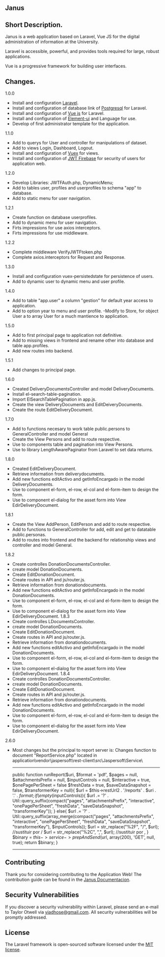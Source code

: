 ## Janus

## Short Description.
Janus is a web application based on Laravel, Vue JS for the digital administration of information at the University.

Laravel is accessible, powerful, and provides tools required for large, robust applications.

Vue is a progressive framework for building user interfaces.

## Changes.

1.0.0
- Install and configuration [Laravel](https://laravel.com/).
- Install and configuration of database link of [Postgresql](https://www.postgresql.org/) for Laravel.
- Install and configuration of [Vue js](https://vuejs.org/) for Laravel.
- Install and configuration of [Element-ui](https://element.eleme.io/#/es) and Language for use.
- Develop of first administrator template for the application.

1.1.0
- Add to querys for User and controller for manipulations of dataset.
- Add to views Login, Dashboard, Logout.
- Install and configuration of [Vuex](https://vuex.vuejs.org/) for views. 
- Install and configuration of [JWT Firebase](https://github.com/firebase/php-jwt) for security of users for application web.

1.2.0
- Develop Libraries: JWTFAuth.php, DynamicMenu; 
- Add to tables user, profiles and userprofiles to schema "app" to database.
- Add to static menu for user navigation.

1.2.1
- Create function on database userprofiles.
- Add to dynamic menu for user navigation.
- Firts impressions for use axios interceptors.
- Firts impressions for use middleware.

1.2.2
- Complete middleware VerifyJWTFtoken.php
- Complete axios.interceptors for Request and Response.

1.3.0
- Install and configuration vuex-persistedstate for persistence of users.
- Add to dynamic user to dynamic menu and user profile.

1.4.0
- Add to table "app.user" a column "gestion" for default year access to application.
- Add to option year to menu and user profile.
-Modify to Store, for object User a to array User for a much mantience to application.

1.5.0
- Add to first principal page to application not definitive.
- Add to missing views in frontend and rename other into database and table app.profiles.
- Add  new routes into backend.

1.5.1
- Add changes to principal page.

1.6.0
- Created DeliveryDocumentsController and model DeliveryDocuments.
- Install el-search-table-pagination.
- Import ElSearchTablePagination in app.js.
- Create the view DeliveryDocuments and EditDeiveryDocuments.
- Create the route EditDeliveryDocument. 

1.7.0
- Add to functions necesary to work table public.persons to GeneralController and model General
- Create the View Persons and add to route respective.
- Use to components table and pagination into View Persons.
- Use to library LengthAwarePaginator from Laravel to set data returns.

1.8.0
- Created EditDeliveryDocument. 
- Retrieve information from deliverydocuments.
- Add new functions editActivo and getInfoEncargado in the model DeliveryDocuments.
- Use to component el-form, el-row, el-col and el-form-item to design the form.
- Use to component el-dialog for the asset form into View EdirDeliveryDocument.

1.8.1
- Create the View AddPerson, EditPerson and add to route respective.
- Add to functions to GeneralController for add, edit and get to datatable public.personas.
- Add to routes into frontend and the backend for relationship views and controller and model General.

1.8.2
- Create controlles DonationDocumentsController.
- create model DonationDocuments.
- Create EditDonationDocument. 
- Create routes in API and js/router.js.
- Retrieve information from donationdocuments.
- Add new functions editActivo and getInfoEncargado in the model DonationDocuments.
- Use to component el-form, el-row, el-col and el-form-item to design the form.
- Use to component el-dialog for the asset form into View EdirDeliveryDocument.
1.8.3
- Create controlles LDocumentsController.
- create model DonationDocuments.
- Create EditDonationDocument. 
- Create routes in API and js/router.js.
- Retrieve information from donationdocuments.
- Add new functions editActivo and getInfoEncargado in the model DonationDocuments.
- Use to component el-form, el-row, el-col and el-form-item to design the form.
- Use to component el-dialog for the asset form into View EdirDeliveryDocument.
1.8.4
- Create controlles DonationDocumentsController.
- create model DonationDocuments.
- Create EditDonationDocument. 
- Create routes in API and js/router.js.
- Retrieve information from donationdocuments.
- Add new functions editActivo and getInfoEncargado in the model DonationDocuments.
- Use to component el-form, el-row, el-col and el-form-item to design the form.
- Use to component el-dialog for the asset form into View EdirDeliveryDocument.


2.6.0
- Most changes but the principal to report server is:
  Changes function to document "ReportService.php" located in application\vendor\jaspersoft\rest-client\src\Jaspersoft\Service\
  ***************
  public function runReport($uri, $format = 'pdf', $pages = null, $attachmentsPrefix = null, $inputControls = null, $interactive = true, 
                            $onePagePerSheet = false $freshData = true, $saveDataSnapshot = false, $transformerKey = null){
	$url = $this->restUrl2 . '/reports' . $uri . '.' . $format;
    if (empty($inputControls)){
        $url .= '?' . Util::query_suffix(compact("pages", "attachmentsPrefix", "interactive", "onePagePerSheet", "freshData", "saveDataSnapshot", "transformerKey"));
    }
    else{
        $url .= '?' . Util::query_suffix(array_merge(compact("pages", "attachmentsPrefix", "interactive", "onePagePerSheet", "freshData", "saveDataSnapshot", "transformerKey"), $inputControls));
        $url = str_replace("%2F", "/", $url); //sustituir por /
        $url = str_replace("%2C", ",", $url); //sustituir por ,
    }
	$binary = $this->service->prepAndSend($url, array(200), 'GET', null, true);
	return $binary;
  }
  ***************

## Contributing

Thank you for considering contributing to the Application Web! The contribution guide can be found in the [Janus Documentacion](https://google.com.bo).

## Security Vulnerabilities

If you discover a security vulnerability within Laravel, please send an e-mail to Taylor Otwell via [viadhose@gmail.com](mailto:viadhose@gmail.com). All security vulnerabilities will be promptly addressed.

## License

The Laravel framework is open-sourced software licensed under the [MIT license](https://opensource.org/licenses/MIT).

